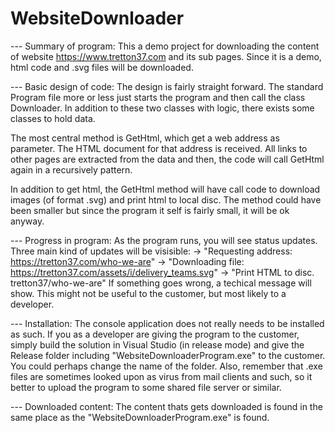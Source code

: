 # WebsiteDownloader

--- Summary of program:
This a demo project for downloading the content of website https://www.tretton37.com and its sub pages. 
Since it is a demo, html code and .svg files will be downloaded.



--- Basic design of code:
The design is fairly straight forward. The standard Program file more or less just starts the program and then call the class Downloader. 
In addition to these two classes with logic, there exists some classes to hold data.

The most central method is GetHtml, which get a web address as parameter. The HTML document for that address is received. All links to other
pages are extracted from the data and then, the code will call GetHtml again in a recursively pattern. 

In addition to get html, the GetHtml method will have call code to download images (of format .svg) and print html to local disc. The method could
have been smaller but since the program it self is fairly small, it will be ok anyway.



--- Progress in program:
As the program runs, you will see status updates. Three main kind of updates will be visisible:
   -> "Requesting address: https://tretton37.com/who-we-are"
   -> "Downloading file: https://tretton37.com/assets/i/delivery_teams.svg"
   -> "Print HTML to disc. tretton37/who-we-are"
If something goes wrong, a techical message will show. This might not be useful to the customer, but most likely to a developer.
 


--- Installation:
The console application does not really needs to be installed as such. If you as a developer are giving the program to the customer, 
simply build the solution in Visual Studio (in release mode) and give the Release folder including "WebsiteDownloaderProgram.exe" to the customer. 
You could perhaps change the name of the folder. 
Also, remember that .exe files are sometimes looked upon as virus from mail clients and such, so it better to upload the program
to some shared file server or similar.


--- Downloaded content:
The content thats gets downloaded is found in the same place as the "WebsiteDownloaderProgram.exe" is found.


